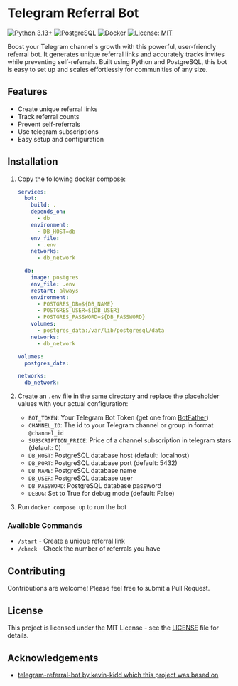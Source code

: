 # Telegram Referral Bot

[![Python 3.13+](https://img.shields.io/badge/python-3.13+-blue.svg)](https://www.python.org/downloads/release/python-3130/)
[![PostgreSQL](https://img.shields.io/badge/PostgreSQL-13+-blue.svg)](https://www.postgresql.org/)
[![Docker](https://img.shields.io/badge/Docker-Enabled-blue.svg)](https://www.docker.com/)
[![License: MIT](https://img.shields.io/badge/License-MIT-yellow.svg)](https://opensource.org/licenses/MIT)

Boost your Telegram channel's growth with this powerful, user-friendly referral bot. It generates unique referral links and accurately tracks invites while preventing self-referrals. Built using Python and PostgreSQL, this bot is easy to set up and scales effortlessly for communities of any size.

## Features

- Create unique referral links
- Track referral counts
- Prevent self-referrals
- Use telegram subscriptions
- Easy setup and configuration

## Installation

1. Copy the following docker compose:

   ```yaml
   services:
     bot:
       build: .
       depends_on:
         - db
       environment:
         - DB_HOST=db
       env_file:
         - .env
       networks:
         - db_network
   
     db:
       image: postgres
       env_file: .env
       restart: always
       environment:
         - POSTGRES_DB=${DB_NAME}
         - POSTGRES_USER=${DB_USER}
         - POSTGRES_PASSWORD=${DB_PASSWORD}
       volumes:
         - postgres_data:/var/lib/postgresql/data
       networks:
         - db_network
   
   volumes:
     postgres_data:
   
   networks:
     db_network:
   ```

2. Create an `.env` file in the same directory and replace the placeholder values with your actual configuration:

   - `BOT_TOKEN`: Your Telegram Bot Token (get one from [BotFather](https://t.me/botfather))
   - `CHANNEL_ID`: The id to your Telegram channel or group in format `@channel_id`
   - `SUBSCRIPTION_PRICE`: Price of a channel subscription in telegram stars (default: 0)
   - `DB_HOST`: PostgreSQL database host (default: localhost)
   - `DB_PORT`: PostgreSQL database port (default: 5432)
   - `DB_NAME`: PostgreSQL database name
   - `DB_USER`: PostgreSQL database user
   - `DB_PASSWORD`: PostgreSQL database password
   - `DEBUG`: Set to True for debug mode (default: False)

3. Run `docker compose up` to run the bot

### Available Commands

- `/start` - Create a unique referral link
- `/check` - Check the number of referrals you have

## Contributing

Contributions are welcome! Please feel free to submit a Pull Request.

## License

This project is licensed under the MIT License - see the [LICENSE](LICENSE) file for details.

## Acknowledgements

- [telegram-referral-bot by kevin-kidd which this project was based on](https://github.com/kevin-kidd/telegram-referral-bot)
